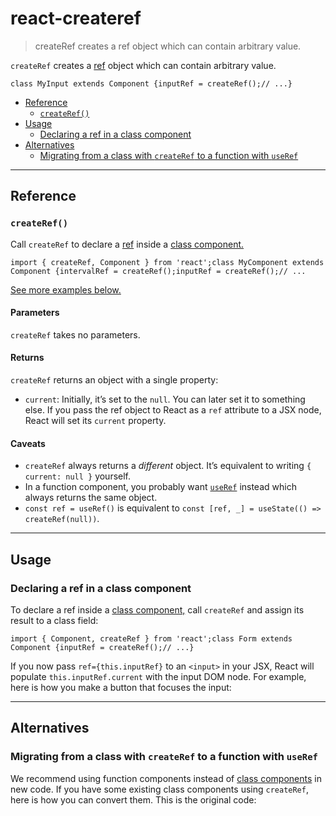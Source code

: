 # react-createref

> createRef creates a ref object which can contain arbitrary value.



`createRef` creates a [ref](/learn/referencing-values-with-refs) object which can contain arbitrary value.

    class MyInput extends Component {inputRef = createRef();// ...}

*   [Reference](#reference)
    *   [`createRef()`](#createref)
*   [Usage](#usage)
    *   [Declaring a ref in a class component](#declaring-a-ref-in-a-class-component)
*   [Alternatives](#alternatives)
    *   [Migrating from a class with `createRef` to a function with `useRef`](#migrating-from-a-class-with-createref-to-a-function-with-useref)

* * *

## Reference[](#reference "Link for Reference")

### `createRef()`[](#createref "Link for this heading")

Call `createRef` to declare a [ref](/learn/referencing-values-with-refs) inside a [class component.](/reference/react/Component)

    import { createRef, Component } from 'react';class MyComponent extends Component {intervalRef = createRef();inputRef = createRef();// ...

[See more examples below.](#usage)

#### Parameters[](#parameters "Link for Parameters")

`createRef` takes no parameters.

#### Returns[](#returns "Link for Returns")

`createRef` returns an object with a single property:

*   `current`: Initially, it’s set to the `null`. You can later set it to something else. If you pass the ref object to React as a `ref` attribute to a JSX node, React will set its `current` property.

#### Caveats[](#caveats "Link for Caveats")

*   `createRef` always returns a _different_ object. It’s equivalent to writing `{ current: null }` yourself.
*   In a function component, you probably want [`useRef`](/reference/react/useRef) instead which always returns the same object.
*   `const ref = useRef()` is equivalent to `const [ref, _] = useState(() => createRef(null))`.

* * *

## Usage[](#usage "Link for Usage")

### Declaring a ref in a class component[](#declaring-a-ref-in-a-class-component "Link for Declaring a ref in a class component")

To declare a ref inside a [class component,](/reference/react/Component) call `createRef` and assign its result to a class field:

    import { Component, createRef } from 'react';class Form extends Component {inputRef = createRef();// ...}

If you now pass `ref={this.inputRef}` to an `<input>` in your JSX, React will populate `this.inputRef.current` with the input DOM node. For example, here is how you make a button that focuses the input:

* * *

## Alternatives[](#alternatives "Link for Alternatives")

### Migrating from a class with `createRef` to a function with `useRef`[](#migrating-from-a-class-with-createref-to-a-function-with-useref "Link for this heading")

We recommend using function components instead of [class components](/reference/react/Component) in new code. If you have some existing class components using `createRef`, here is how you can convert them. This is the original code:
